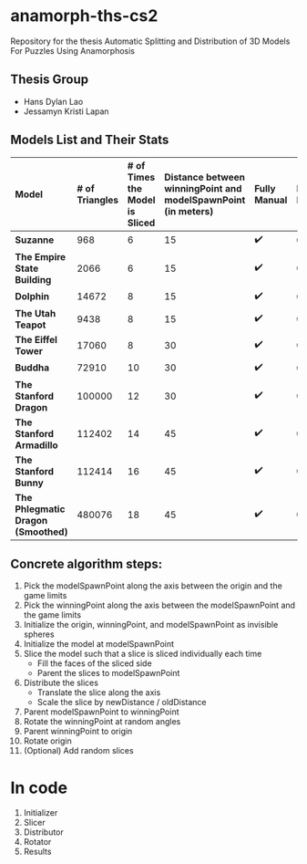 # anamorph-ths-cs2
Repository for the thesis Automatic Splitting and Distribution of 3D Models For Puzzles Using Anamorphosis

## Thesis Group 
- Hans Dylan Lao
- Jessamyn Kristi Lapan

## Models List and Their Stats

| Model | # of Triangles | # of Times the Model is Sliced | Distance between winningPoint and modelSpawnPoint (in meters) | Fully Manual | Half Half | Fully Automatic | 
| :---- | :------------- | :----------------------------- | :------------------------------------------------ | :----------- | :-------- | :-------------- |
| **Suzanne** | 968 | 6 | 15 | ✔️ | ✔️ | ✔️                                 
| **The Empire State Building** | 2066 | 6 | 15 | ✔️ | ✔️ | ✔️     
| **Dolphin** | 14672 | 8 | 15 | ✔️ | ✔️ | ✔️     
| **The Utah Teapot** | 9438 | 8 | 15 | ✔️ | ✔️ | ✔️     
| **The Eiffel Tower** | 17060 | 8 | 30 | ✔️ | ✔️ | ✔️     
| **Buddha** | 72910 | 10 | 30 | ✔️ | ✔️ | ✔️     
| **The Stanford Dragon** | 100000 | 12 | 30 | ✔️ | ✔️ | ✔️     
| **The Stanford Armadillo** | 112402 | 14 | 45 | ✔️ | ✔️ | ✔️     
| **The Stanford Bunny** | 112414 | 16 | 45 | ✔️ | ✔️ | ✔️     
| **The Phlegmatic Dragon (Smoothed)** | 480076 | 18 | 45 | ✔️ | ✔️ | ✔️     

## Concrete algorithm steps:
01. Pick the modelSpawnPoint along the axis between the origin and the game limits
02. Pick the winningPoint along the axis between the modelSpawnPoint and the game limits
03. Initialize the origin, winningPoint, and modelSpawnPoint as invisible spheres
04. Initialize the model at modelSpawnPoint
05. Slice the model such that a slice is sliced individually each time
    - Fill the faces of the sliced side
    - Parent the slices to modelSpawnPoint
06. Distribute the slices
    - Translate the slice along the axis
    - Scale the slice by newDistance / oldDistance
07. Parent modelSpawnPoint to winningPoint
08. Rotate the winningPoint at random angles
09. Parent winningPoint to origin
10. Rotate origin
11. (Optional) Add random slices

# In code
1. Initializer
2. Slicer
3. Distributor
4. Rotator
5. Results
